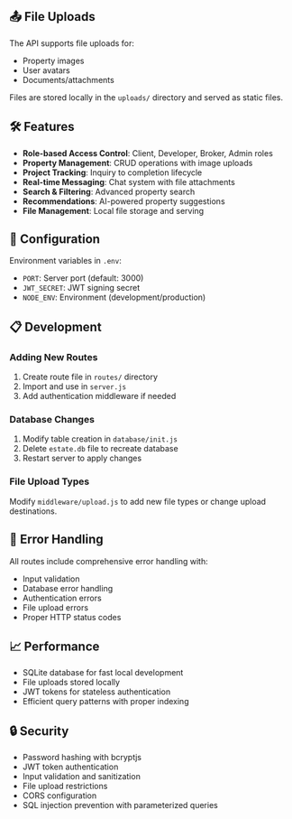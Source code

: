 
## 📤 File Uploads

The API supports file uploads for:
- Property images
- User avatars
- Documents/attachments

Files are stored locally in the `uploads/` directory and served as static files.

## 🛠️ Features

- **Role-based Access Control**: Client, Developer, Broker, Admin roles
- **Property Management**: CRUD operations with image uploads
- **Project Tracking**: Inquiry to completion lifecycle
- **Real-time Messaging**: Chat system with file attachments
- **Search & Filtering**: Advanced property search
- **Recommendations**: AI-powered property suggestions
- **File Management**: Local file storage and serving

## 🔧 Configuration

Environment variables in `.env`:
- `PORT`: Server port (default: 3000)
- `JWT_SECRET`: JWT signing secret
- `NODE_ENV`: Environment (development/production)

## 📋 Development

### Adding New Routes
1. Create route file in `routes/` directory
2. Import and use in `server.js`
3. Add authentication middleware if needed

### Database Changes
1. Modify table creation in `database/init.js`
2. Delete `estate.db` file to recreate database
3. Restart server to apply changes

### File Upload Types
Modify `middleware/upload.js` to add new file types or change upload destinations.

## 🚨 Error Handling

All routes include comprehensive error handling with:
- Input validation
- Database error handling
- Authentication errors
- File upload errors
- Proper HTTP status codes

## 📈 Performance

- SQLite database for fast local development
- File uploads stored locally
- JWT tokens for stateless authentication
- Efficient query patterns with proper indexing

## 🔒 Security

- Password hashing with bcryptjs
- JWT token authentication
- Input validation and sanitization
- File upload restrictions
- CORS configuration
- SQL injection prevention with parameterized queries